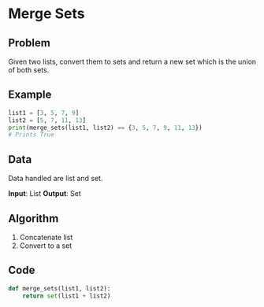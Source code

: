 # Merge Sets
## Problem
Given two lists, convert them to sets and return a new set which is the union of both sets.

## Example
```python
list1 = [3, 5, 7, 9]
list2 = [5, 7, 11, 13]
print(merge_sets(list1, list2) == {3, 5, 7, 9, 11, 13})
# Prints True
```

## Data
Data handled are list and set.

**Input**: List
**Output**: Set


## Algorithm
1. Concatenate list
2. Convert to a set

## Code
```python
def merge_sets(list1, list2):
    return set(list1 + list2)
```